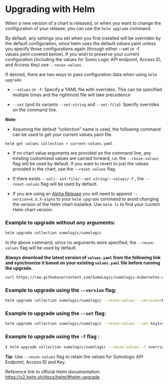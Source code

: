 
# Upgrading with Helm

When a new version of a chart is released, or when you want to change the configuration of your release, you can use the `helm upgrade` command.

By default, any settings you set when you first installed will be overriden by the default configuration, since helm uses the default values.yaml unless you specify those configurations again (through either --set or -f values.yaml covered below). If you wish to preserve your current configuration (including the values for Sumo Logic API endpoint, Access ID, and Access Key) use `--reuse-values`.

If desired, there are two ways to pass configuration data when using `helm upgrade`:

- `--values` or `-f`: Specify a YAML file with overrides. This can be specified multiple times and the rightmost file will take precedence

- `--set` (and its variants `--set-string` and `--set-file`): Specify overrides on the command line.

**Note**:
- Assuming the default “collection” name is used, the following command can be used to get your current values.yaml file.

```
helm get values collection > current-values.yaml
```

- If no chart value arguments are provided on the command line, any existing customized values are carried forward, i.e. the `--reuse-values` flag will be used by default. If you want to revert to just the values provided in the chart, use the `-–reset-values` flag.

- If there exists `--set/--set-file/--set-string/--values/-f` , the `--reset-values` flag will be used by default.

- If you are using an [Alpha Release](./Alpha_Release_Guide.md) you will need to append `--version=X.X.X-alpha` to your `helm upgrade` command to avoid changing the version of the Helm chart installed. Use `helm ls` to find your current Helm chart version.

### Example to upgrade without any arguments:

```bash
helm upgrade collection sumologic/sumologic
```
In the above command, since no arguments were specified, the `--reuse-values` flag will be used by default.

**Always download the latest version of `values.yaml` from the following link and synchronize it based on your existing `values.yaml` file before running the upgrade.**

```bash
curl https://raw.githubusercontent.com/SumoLogic/sumologic-kubernetes-collection/v0.17.0/deploy/helm/sumologic/values.yaml
```

### Example to upgrade using the `--version` flag:

```bash
helm upgrade collection sumologic/sumologic --reuse-values --version=<RELEASE-VERSION> -f values.yaml
```

### Example to upgrade using the `--set` flag:

```bash
helm upgrade collection sumologic/sumologic --reuse-values --set key1=val1, key2=val2
```

### Example to upgrade using the `-f` flag :  

```bash
$ helm upgrade collection sumologic/sumologic --reuse-values -f override.yaml
```

**Tip**: Use `--reuse-values` flag to retain the values for Sumologic API Endpoint, Access ID and Key.  

Reference link to official Helm documentation:  https://v2.helm.sh/docs/helm/#helm-upgrade

